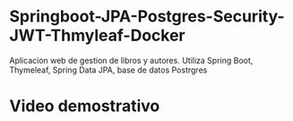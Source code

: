 <h1>Springboot-JPA-Postgres-Security-JWT-Thmyleaf-Docker</h1>
<p>Aplicacion web de gestion de libros y autores. Utiliza Spring Boot, Thymeleaf, Spring Data JPA, base de datos Postrgres</p>
<h1>Video demostrativo</h1>
<iframe width="560" height="315" src="C:\Users\Usuario\Videos\Grabaciones de pantalla\video app libros.mp4" frameborder="0" allowfullscreen></iframe>
